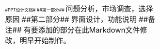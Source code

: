 #PPT设计文档#
##第一部分##
<font size = 5>
问题分析，市场调查，选择原因
##第二部分##
界面设计，功能说明
##备注##
有要添加的部分在此Markdown文件修改，明早开始制作。

